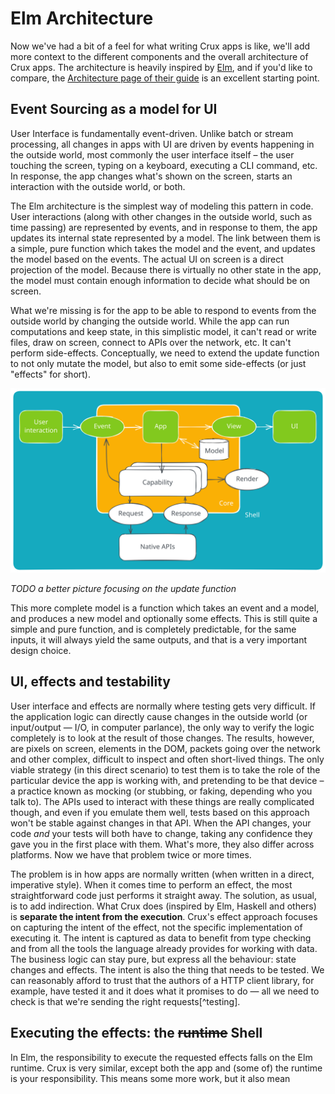 # Elm Architecture

Now we've had a bit of a feel for what writing Crux apps is like, we'll add more context to the different components and the overall architecture of Crux apps. The architecture is heavily inspired by [Elm](http://elm-lang.org), and if you'd like to compare, the [Architecture page of their guide](https://guide.elm-lang.org/architecture/) is an excellent starting point.

## Event Sourcing as a model for UI

User Interface is fundamentally event-driven. Unlike batch or stream processing, all changes in apps with UI are driven by events happening in the outside world, most commonly the user interface itself – the user touching the screen, typing on a keyboard, executing a CLI command, etc. In response, the app changes what's shown on the screen, starts an interaction with the outside world, or both.

The Elm architecture is the simplest way of modeling this pattern in code. User interactions (along with other changes in the outside world, such as time passing) are represented by events, and in response to them, the app updates its internal state represented by a model. The link between them is a simple, pure function which takes the model and the event, and updates the model based on the events. The actual UI on screen is a direct projection of the model. Because there is virtually no other state in the app, the model must contain enough information to decide what should be on screen.

What we're missing is for the app to be able to respond to events from the outside world by changing the outside world. While the app can run computations and keep state, in this simplistic model, it can't read or write files, draw on screen, connect to APIs over the network, etc. It can't perform side-effects. Conceptually, we need to extend the update function to not only mutate the model, but also to emit some side-effects (or just "effects" for short).

![Logical architecture](../architecture.svg)

_TODO a better picture focusing on the update function_

This more complete model is a function which takes an event and a model, and produces a new model and optionally some effects. This is still quite a simple and pure function, and is completely predictable, for the same inputs, it will always yield the same outputs, and that is a very important design choice.

## UI, effects and testability

User interface and effects are normally where testing gets very difficult. If the application logic can directly cause changes in the outside world (or input/output — I/O, in computer parlance), the only way to verify the logic completely is to look at the result of those changes. The results, however, are pixels on screen, elements in the DOM, packets going over the network and other complex, difficult to inspect and often short-lived things. The only viable strategy (in this direct scenario) to test them is to take the role of the particular device the app is working with, and pretending to be that device – a practice known as mocking (or stubbing, or faking, depending who you talk to). The APIs used to interact with these things are really complicated though, and even if you emulate them well, tests based on this approach won't be stable against changes in that API. When the API changes, your code _and_ your tests will both have to change, taking any confidence they gave you in the first place with them. What's more, they also differ across platforms. Now we have that problem twice or more times.

The problem is in how apps are normally written (when written in a direct, imperative style). When it comes time to perform an effect, the most straightforward code just performs it straight away. The solution, as usual, is to add indirection. What Crux does (inspired by Elm, Haskell and others) is **separate the intent from the execution**. Crux's effect approach focuses on capturing the intent of the effect, not the specific implementation of executing it. The intent is captured as data to benefit from type checking and from all the tools the language already provides for working with data. The business logic can stay pure, but express all the behaviour: state changes and effects. The intent is also the thing that needs to be tested. We can reasonably afford to trust that the authors of a HTTP client library, for example, have tested it and it does what it promises to do — all we need to check is that we're sending the right requests[^testing].

## Executing the effects: the ~~runtime~~ Shell

In Elm, the responsibility to execute the requested effects falls on the Elm runtime. Crux is very similar, except both the app and (some of) the runtime is your responsibility. This means some more work, but it also mean